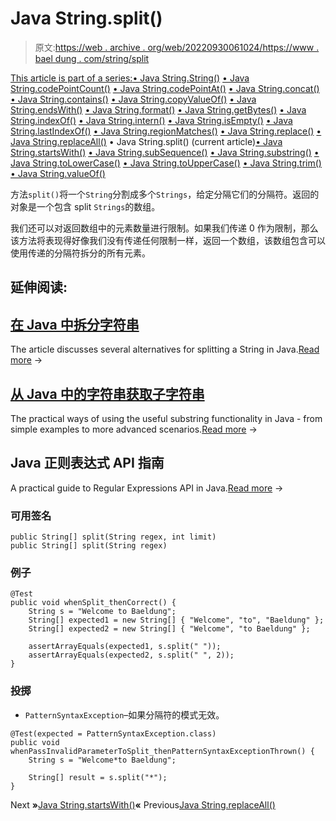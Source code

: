 # Java String.split()

> 原文:[https://web . archive . org/web/20220930061024/https://www . bael dung . com/string/split](https://web.archive.org/web/20220930061024/https://www.baeldung.com/string/split)

[This article is part of a series:](javascript:void(0);)[• Java String.String()](/web/20220829143219/https://www.baeldung.com/string/constructor)
[• Java String.codePointCount()](/web/20220829143219/https://www.baeldung.com/string/code-point-count)
[• Java String.codePointAt()](/web/20220829143219/https://www.baeldung.com/string/code-point-at)
[• Java String.concat()](/web/20220829143219/https://www.baeldung.com/string/concat)
[• Java String.contains()](/web/20220829143219/https://www.baeldung.com/string/contains)
[• Java String.copyValueOf()](/web/20220829143219/https://www.baeldung.com/string/copy-value-of)
[• Java String.endsWith()](/web/20220829143219/https://www.baeldung.com/string/ends-with)
[• Java String.format()](/web/20220829143219/https://www.baeldung.com/string/format)
[• Java String.getBytes()](/web/20220829143219/https://www.baeldung.com/string/get-bytes)
[• Java String.indexOf()](/web/20220829143219/https://www.baeldung.com/string/index-of)
[• Java String.intern()](/web/20220829143219/https://www.baeldung.com/string/intern)
[• Java String.isEmpty()](/web/20220829143219/https://www.baeldung.com/string/is-empty)
[• Java String.lastIndexOf()](/web/20220829143219/https://www.baeldung.com/string/last-index-of)
[• Java String.regionMatches()](/web/20220829143219/https://www.baeldung.com/string/region-matches)
[• Java String.replace()](/web/20220829143219/https://www.baeldung.com/string/replace)
[• Java String.replaceAll()](/web/20220829143219/https://www.baeldung.com/string/replace-all)
• Java String.split() (current article)[• Java String.startsWith()](/web/20220829143219/https://www.baeldung.com/string/starts-with)
[• Java String.subSequence()](/web/20220829143219/https://www.baeldung.com/string/sub-sequence)
[• Java String.substring()](/web/20220829143219/https://www.baeldung.com/string/substring)
[• Java String.toLowerCase()](/web/20220829143219/https://www.baeldung.com/string/to-lower-case)
[• Java String.toUpperCase()](/web/20220829143219/https://www.baeldung.com/string/to-upper-case)
[• Java String.trim()](/web/20220829143219/https://www.baeldung.com/string/trim)
[• Java String.valueOf()](/web/20220829143219/https://www.baeldung.com/string/value-of)

方法`split()`将一个`String`分割成多个`Strings`，给定分隔它们的分隔符。返回的对象是一个包含 split `Strings`的数组。

我们还可以对返回数组中的元素数量进行限制。如果我们传递 0 作为限制，那么该方法将表现得好像我们没有传递任何限制一样，返回一个数组，该数组包含可以使用传递的分隔符拆分的所有元素。

## 延伸阅读:

## [在 Java 中拆分字符串](/web/20220829143219/https://www.baeldung.com/java-split-string)

The article discusses several alternatives for splitting a String in Java.[Read more](/web/20220829143219/https://www.baeldung.com/java-split-string) →

## [从 Java 中的字符串获取子字符串](/web/20220829143219/https://www.baeldung.com/java-substring)

The practical ways of using the useful substring functionality in Java - from simple examples to more advanced scenarios.[Read more](/web/20220829143219/https://www.baeldung.com/java-substring) →

## Java 正则表达式 API 指南

A practical guide to Regular Expressions API in Java.[Read more](/web/20220829143219/https://www.baeldung.com/regular-expressions-java) →

### **可用签名**

```
public String[] split(String regex, int limit)
public String[] split(String regex)
```

### **例子**

```
@Test
public void whenSplit_thenCorrect() {
    String s = "Welcome to Baeldung";
    String[] expected1 = new String[] { "Welcome", "to", "Baeldung" };
    String[] expected2 = new String[] { "Welcome", "to Baeldung" };

    assertArrayEquals(expected1, s.split(" "));
    assertArrayEquals(expected2, s.split(" ", 2));
}
```

### **投掷**

*   `PatternSyntaxException`–如果分隔符的模式无效。

```
@Test(expected = PatternSyntaxException.class)
public void whenPassInvalidParameterToSplit_thenPatternSyntaxExceptionThrown() {
    String s = "Welcome*to Baeldung";

    String[] result = s.split("*");
}
```

Next **»**[Java String.startsWith()](/web/20220829143219/https://www.baeldung.com/string/starts-with)**«** Previous[Java String.replaceAll()](/web/20220829143219/https://www.baeldung.com/string/replace-all)